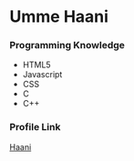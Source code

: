 # Umme Haani 

### Programming Knowledge

- HTML5
- Javascript
- CSS
- C
- C++

### Profile Link

[Haani](https://github.com/1810umme)
